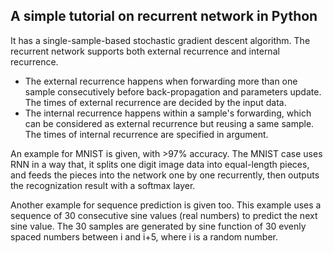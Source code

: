 ## A simple tutorial on recurrent network in Python

It has a single-sample-based stochastic gradient descent algorithm. The recurrent network supports both external recurrence and internal recurrence. 
 - The external recurrence happens when forwarding more than one sample consecutively before back-propagation and parameters update. The times of external recurrence are decided by the input data.
 - The internal recurrence happens within a sample's forwarding, which can be considered as external recurrence but reusing a same sample. The times of internal recurrence are specified in argument. 

An example for MNIST is given, with >97% accuracy. The MNIST case uses RNN in a way that, it splits one digit image data into equal-length pieces, and feeds the pieces into the network one by one recurrently, then outputs the recognization result with a softmax layer. 

Another example for sequence prediction is given too. This example uses a sequence of 30 consecutive sine values (real numbers) to predict the next sine value. The 30 samples are generated by sine function of 30 evenly spaced numbers between i and i+5, where i is a random number.
